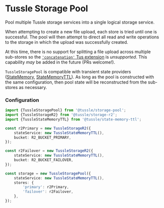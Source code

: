Tussle Storage Pool
===

Pool multiple Tussle storage services into a single logical storage service.

When attempting to create a new file upload, each store is tried until one is
successful. The pool will then attempt to direct all read and write operations
to the storage in which the upload was successfully created.

At this time, there is no support for splitting a file upload across multiple
sub-stores so the [`'concatenation'` Tus extension](https://tus.io/protocols/resumable-upload#concatenation)
is *unsupported*. This capability _may_ be added in the future (PRs welcome!).

`TussleStoragePool` is compatible with transient state providers ([StateMemory](../state-memory),
[StateMemoryTTL](../state-memory-ttl)). As long as the pool is constructed with the same
configuration, then pool state will be reconstructed from the sub-stores as necessary.

### Configuration

```typescript
import {TussleStoragePool} from '@tussle/storage-pool';
import {TussleStorageR2} from '@tussle/storage-r2';
import {TussleStateMemoryTTL} from '@tussle/state-memory-ttl';

const r2Primary = new TussleStorageR2({
	stateService: new TussleStateMemoryTTL(),
	bucket: R2_BUCKET_PRIMARY,
});

const r2Failover = new TussleStorageR2({
	stateService: new TussleStateMemoryTTL(),
	bucket: R2_BUCKET_FAILOVER,
});

const storage = new TussleStoragePool({
	stateService: new TussleStateMemoryTTL(),
	stores: {
		'primary': r2Primary,
		'failover': r2Failover,
	},
});
```
